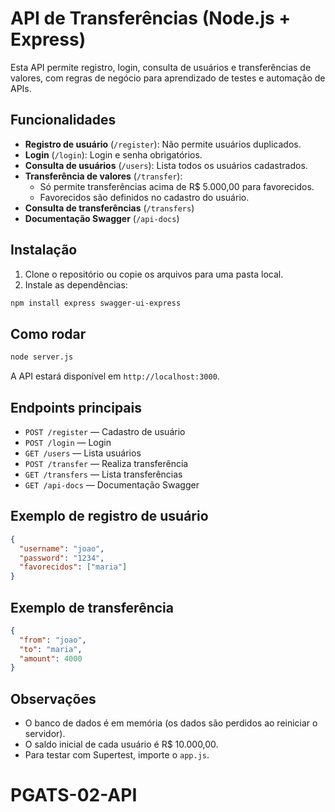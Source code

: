 # API de Transferências (Node.js + Express)

Esta API permite registro, login, consulta de usuários e transferências de valores, com regras de negócio para aprendizado de testes e automação de APIs.

## Funcionalidades
- **Registro de usuário** (`/register`): Não permite usuários duplicados.
- **Login** (`/login`): Login e senha obrigatórios.
- **Consulta de usuários** (`/users`): Lista todos os usuários cadastrados.
- **Transferência de valores** (`/transfer`):
  - Só permite transferências acima de R$ 5.000,00 para favorecidos.
  - Favorecidos são definidos no cadastro do usuário.
- **Consulta de transferências** (`/transfers`)
- **Documentação Swagger** (`/api-docs`)

## Instalação

1. Clone o repositório ou copie os arquivos para uma pasta local.
2. Instale as dependências:

```bash
npm install express swagger-ui-express
```

## Como rodar

```bash
node server.js
```

A API estará disponível em `http://localhost:3000`.

## Endpoints principais

- `POST /register` — Cadastro de usuário
- `POST /login` — Login
- `GET /users` — Lista usuários
- `POST /transfer` — Realiza transferência
- `GET /transfers` — Lista transferências
- `GET /api-docs` — Documentação Swagger

## Exemplo de registro de usuário

```json
{
  "username": "joao",
  "password": "1234",
  "favorecidos": ["maria"]
}
```

## Exemplo de transferência

```json
{
  "from": "joao",
  "to": "maria",
  "amount": 4000
}
```

## Observações
- O banco de dados é em memória (os dados são perdidos ao reiniciar o servidor).
- O saldo inicial de cada usuário é R$ 10.000,00.
- Para testar com Supertest, importe o `app.js`.
# PGATS-02-API
